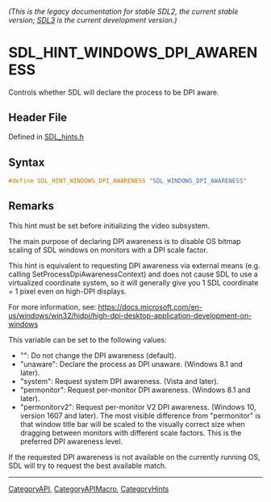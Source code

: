 ###### (This is the legacy documentation for stable SDL2, the current stable version; [SDL3](https://wiki.libsdl.org/SDL3/) is the current development version.)
# SDL_HINT_WINDOWS_DPI_AWARENESS

Controls whether SDL will declare the process to be DPI aware.

## Header File

Defined in [SDL_hints.h](https://github.com/libsdl-org/SDL/blob/SDL2/include/SDL_hints.h)

## Syntax

```c
#define SDL_HINT_WINDOWS_DPI_AWARENESS "SDL_WINDOWS_DPI_AWARENESS"
```

## Remarks

This hint must be set before initializing the video subsystem.

The main purpose of declaring DPI awareness is to disable OS bitmap scaling
of SDL windows on monitors with a DPI scale factor.

This hint is equivalent to requesting DPI awareness via external means
(e.g. calling SetProcessDpiAwarenessContext) and does not cause SDL to use
a virtualized coordinate system, so it will generally give you 1 SDL
coordinate = 1 pixel even on high-DPI displays.

For more information, see:
https://docs.microsoft.com/en-us/windows/win32/hidpi/high-dpi-desktop-application-development-on-windows

This variable can be set to the following values:

- "": Do not change the DPI awareness (default).
- "unaware": Declare the process as DPI unaware. (Windows 8.1 and later).
- "system": Request system DPI awareness. (Vista and later).
- "permonitor": Request per-monitor DPI awareness. (Windows 8.1 and later).
- "permonitorv2": Request per-monitor V2 DPI awareness. (Windows 10,
  version 1607 and later). The most visible difference from "permonitor" is
  that window title bar will be scaled to the visually correct size when
  dragging between monitors with different scale factors. This is the
  preferred DPI awareness level.

If the requested DPI awareness is not available on the currently running
OS, SDL will try to request the best available match.

----
[CategoryAPI](CategoryAPI), [CategoryAPIMacro](CategoryAPIMacro), [CategoryHints](CategoryHints)

